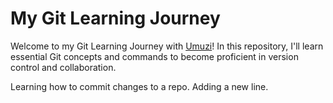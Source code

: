 # My Git Learning Journey

Welcome to my Git Learning Journey with [Umuzi](http://www.umuzi.org/)!
In this repository, I'll learn essential Git concepts and commands
to become proficient in version control and collaboration.

Learning how to commit changes to a repo.
Adding a new line.
